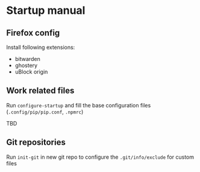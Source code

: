 # Startup manual


## Firefox config
Install following extensions:
- bitwarden
- ghostery
- uBlock origin

## Work related files
Run `configure-startup` and fill the base configuration files (`.config/pip/pip.conf`, `.npmrc`)

TBD

## Git repositories
Run `init-git` in new git repo to configure the `.git/info/exclude` for custom files
